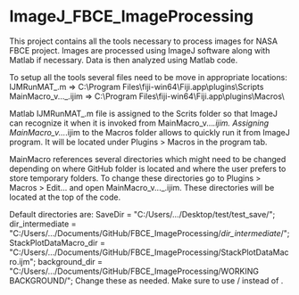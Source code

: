 # ImageJ_FBCE_ImageProcessing

This project contains all the tools necessary to process images for NASA FBCE project. Images are processed using ImageJ software along with Matlab if necessary. Data is then analyzed using Matlab code.

To setup all the tools several files need to be move in appropriate locations:
    IJMRunMAT_.m => C:\Program Files\fiji-win64\Fiji.app\plugins\Scripts\
    MainMacro_v..._.ijim => C:\Program Files\fiji-win64\Fiji.app\plugins\Macros\
  
Matlab IJMRunMAT_.m file is assigned to the Scrits folder so that ImageJ can recognize it when it is invoked from MainMacro_v..._.ijim. 
Assigning MainMacro_v..._.ijim to the Macros folder allows to quickly run it from ImageJ program. It will be located under Plugins > Macros in the program tab.

MainMacro references several directories which might need to be changed depending on where GitHub folder is located and where the user prefers to store temporary folders. To change these directories go to Plugins > Macros > Edit... and open MainMacro_v..._.ijim. These directories will be located at the top of the code. 

Default directories are: 
    SaveDir = "C:/Users/.../Desktop/test/test_save/";
    dir_intermediate = "C:/Users/.../Documents/GitHub/FBCE_ImageProcessing/_dir_intermediate_/";
    StackPlotDataMacro_dir = "C:/Users/.../Documents/GitHub/FBCE_ImageProcessing/StackPlotDataMacro.ijm";
    background_dir = "C:/Users/.../Documents/GitHub/FBCE_ImageProcessing/WORKING BACKGROUND/";
Change these as needed. Make sure to use / instead of \.
